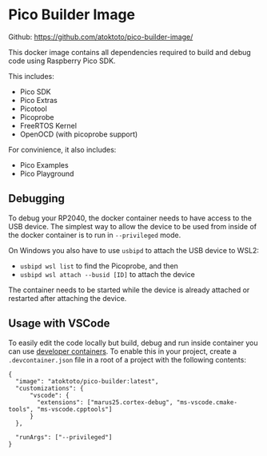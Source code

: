 # Pico Builder Image

Github: https://github.com/atoktoto/pico-builder-image/

This docker image contains all dependencies required to build and debug code using Raspberry Pico SDK. 

This includes:
- Pico SDK
- Pico Extras
- Picotool
- Picoprobe
- FreeRTOS Kernel
- OpenOCD (with picoprobe support)

For convinience, it also includes:
- Pico Examples
- Pico Playground

## Debugging

To debug your RP2040, the docker container needs to have access to the USB device. 
The simplest way to allow the device to be used from inside of the docker container is to run in `--privileged` mode. 

On Windows you also have to use `usbipd` to attach the USB device to WSL2:
- `usbipd wsl list` to find the Picoprobe, and then
- `usbipd wsl attach --busid [ID]` to attach the device

The container needs to be started while the device is already attached or restarted after attaching the device.

## Usage with VSCode

To easily edit the code locally but build, debug and run inside container you can use [developer containers](https://code.visualstudio.com/docs/remote/containers).
To enable this in your project, create a `.devcontainer.json` file in a root of a project with the following contents:
```
{
  "image": "atoktoto/pico-builder:latest",
  "customizations": {
      "vscode": {
        "extensions": ["marus25.cortex-debug", "ms-vscode.cmake-tools", "ms-vscode.cpptools"]
      }
  },

  "runArgs": ["--privileged"]
}
```
